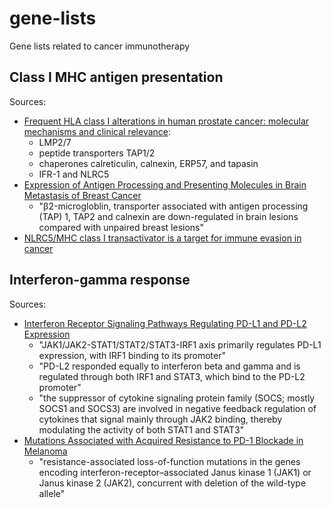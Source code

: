 # gene-lists
Gene lists related to cancer immunotherapy

## Class I MHC antigen presentation

Sources:

* [Frequent HLA class I alterations in human prostate cancer: molecular mechanisms and clinical relevance](https://link.springer.com/article/10.1007/s00262-015-1774-5):
    * LMP2/7
    * peptide transporters TAP1/2
    * chaperones calreticulin, calnexin, ERP57, and tapasin
    * IFR-1 and NLRC5
* [Expression of Antigen Processing and Presenting Molecules in Brain Metastasis of Breast Cancer](https://www.ncbi.nlm.nih.gov/pmc/articles/PMC3365630/)
    * "β2-microgloblin, transporter associated with antigen processing (TAP) 1, TAP2 and calnexin are down-regulated in brain lesions compared with unpaired breast lesions"
* [NLRC5/MHC class I transactivator is a target for immune evasion in cancer](http://www.pnas.org/content/early/2016/05/05/1602069113.short)

## Interferon-gamma response

Sources:

* [Interferon Receptor Signaling Pathways Regulating PD-L1 and PD-L2 Expression](https://www.sciencedirect.com/science/article/pii/S2211124717305259)
   * "JAK1/JAK2-STAT1/STAT2/STAT3-IRF1 axis primarily regulates PD-L1 expression, with IRF1 binding to its promoter"
   * "PD-L2 responded equally to interferon beta and gamma and is regulated through both IRF1 and STAT3, which bind to the PD-L2 promoter"
   * "the suppressor of cytokine signaling protein family (SOCS; mostly SOCS1 and SOCS3) are involved in negative feedback regulation of cytokines that signal mainly through JAK2 binding, thereby modulating the activity of both STAT1 and STAT3" 
* [Mutations Associated with Acquired Resistance to PD-1 Blockade in Melanoma](https://www.nejm.org/doi/full/10.1056/NEJMoa1604958)
   * "resistance-associated loss-of-function mutations in the genes encoding interferon-receptor–associated Janus kinase 1 (JAK1) or Janus kinase 2 (JAK2), concurrent with deletion of the wild-type allele"
